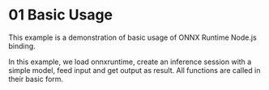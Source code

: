 # 01 Basic Usage

This example is a demonstration of basic usage of ONNX Runtime Node.js binding.

In this example, we load onnxruntime, create an inference session with a simple model, feed input and get output as result. All functions are called in their basic form.
